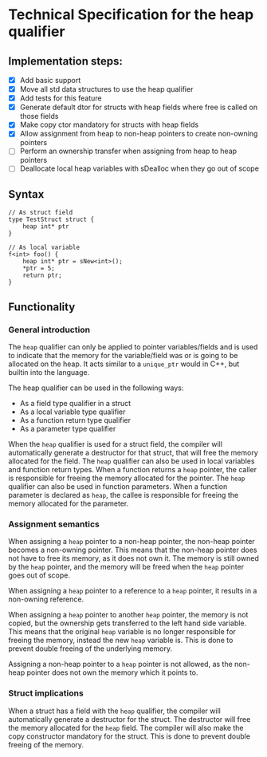 # Technical Specification for the heap qualifier

## Implementation steps:

- [x] Add basic support
- [x] Move all std data structures to use the heap qualifier
- [x] Add tests for this feature
- [x] Generate default dtor for structs with heap fields where free is called on those fields
- [x] Make copy ctor mandatory for structs with heap fields
- [x] Allow assignment from heap to non-heap pointers to create non-owning pointers
- [ ] Perform an ownership transfer when assigning from heap to heap pointers
- [ ] Deallocate local heap variables with sDealloc when they go out of scope

## Syntax

```spice
// As struct field
type TestStruct struct {
    heap int* ptr
}

// As local variable
f<int> foo() {
    heap int* ptr = sNew<int>();
    *ptr = 5;
    return ptr;
}
```

## Functionality

### General introduction

The `heap` qualifier can only be applied to pointer variables/fields and is used to indicate that the memory for the
variable/field was or is going to be allocated on the heap. It acts similar to a `unique_ptr` would in C++, but builtin
into the language.

The heap qualifier can be used in the following ways:

- As a field type qualifier in a struct
- As a local variable type qualifier
- As a function return type qualifier
- As a parameter type qualifier

When the `heap` qualifier is used for a struct field, the compiler will automatically generate a destructor for that
struct, that will free the memory allocated for the field. The `heap` qualifier can also be used in local variables
and function return types. When a function returns a `heap` pointer, the caller is responsible for freeing the memory
allocated for the pointer. The `heap` qualifier can also be used in function parameters. When a function parameter is
declared as `heap`, the callee is responsible for freeing the memory allocated for the parameter.

### Assignment semantics

When assigning a `heap` pointer to a non-heap pointer, the non-heap pointer becomes a non-owning pointer. This means
that the non-heap pointer does not have to free its memory, as it does not own it. The memory is still owned by the
`heap` pointer, and the memory will be freed when the `heap` pointer goes out of scope.

When assigning a `heap` pointer to a reference to a `heap` pointer, it results in a non-owning reference.

When assigning a `heap` pointer to another `heap` pointer, the memory is not copied, but the ownership gets
transferred to the left hand side variable. This means that the original `heap` variable is no longer responsible for
freeing the memory, instead the new `heap` variable is. This is done to prevent double freeing of the underlying memory.

Assigning a non-heap pointer to a `heap` pointer is not allowed, as the non-heap pointer does not own the memory which
it points to.

### Struct implications

When a struct has a field with the `heap` qualifier, the compiler will automatically generate a destructor for the
struct. The destructor will free the memory allocated for the `heap` field. The compiler will also make the copy
constructor mandatory for the struct. This is done to prevent double freeing of the memory.
